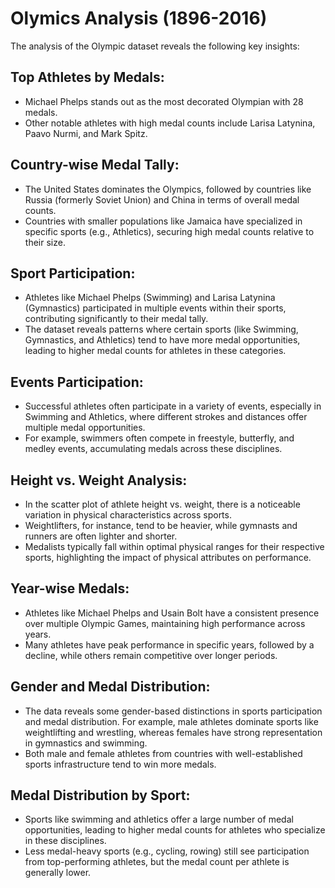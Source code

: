 # Olymics Analysis (1896-2016)

The analysis of the Olympic dataset reveals the following key insights:

## Top Athletes by Medals:

- Michael Phelps stands out as the most decorated Olympian with 28 medals.
- Other notable athletes with high medal counts include Larisa Latynina, Paavo Nurmi, and Mark Spitz.

## Country-wise Medal Tally:

- The United States dominates the Olympics, followed by countries like Russia (formerly Soviet Union) and China in terms of overall medal counts.
- Countries with smaller populations like Jamaica have specialized in specific sports (e.g., Athletics), securing high medal counts relative to their size.

## Sport Participation:

- Athletes like Michael Phelps (Swimming) and Larisa Latynina (Gymnastics) participated in multiple events within their sports, contributing significantly to their medal tally.
- The dataset reveals patterns where certain sports (like Swimming, Gymnastics, and Athletics) tend to have more medal opportunities, leading to higher medal counts for athletes in these categories.

## Events Participation:

- Successful athletes often participate in a variety of events, especially in Swimming and Athletics, where different strokes and distances offer multiple medal opportunities.
- For example, swimmers often compete in freestyle, butterfly, and medley events, accumulating medals across these disciplines.

## Height vs. Weight Analysis:

- In the scatter plot of athlete height vs. weight, there is a noticeable variation in physical characteristics across sports.
- Weightlifters, for instance, tend to be heavier, while gymnasts and runners are often lighter and shorter.
- Medalists typically fall within optimal physical ranges for their respective sports, highlighting the impact of physical attributes on performance.

## Year-wise Medals:

- Athletes like Michael Phelps and Usain Bolt have a consistent presence over multiple Olympic Games, maintaining high performance across years.
- Many athletes have peak performance in specific years, followed by a decline, while others remain competitive over longer periods.

## Gender and Medal Distribution:

- The data reveals some gender-based distinctions in sports participation and medal distribution. For example, male athletes dominate sports like weightlifting and wrestling, whereas females have strong representation in gymnastics and swimming.
- Both male and female athletes from countries with well-established sports infrastructure tend to win more medals.

## Medal Distribution by Sport:

- Sports like swimming and athletics offer a large number of medal opportunities, leading to higher medal counts for athletes who specialize in these disciplines.
- Less medal-heavy sports (e.g., cycling, rowing) still see participation from top-performing athletes, but the medal count per athlete is generally lower.
